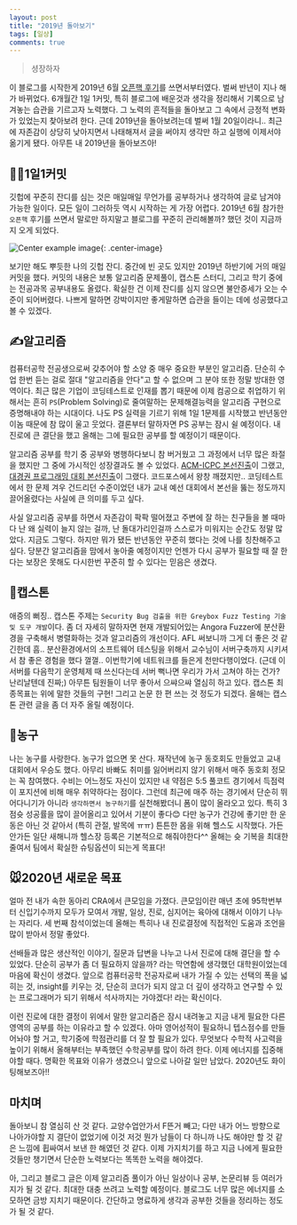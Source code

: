 ```yaml
---
layout: post
title: "2019년 돌아보기"
tags: [일상]
comments: true
---
```


> 셩장하자  

이 블로그를 시작한게 2019년 6월 [오픈핵 후기](https://sihyungyou.github.io/openhack-2019/)를 쓰면서부터였다. 벌써 반년이 지나 해가 바뀌었다. 6개월간 1일 1커밋, 특히 블로그에 배운것과 생각을 정리해서 기록으로 남겨놓는 습관을 기르고자 노력했다. 그 노력의 흔적들을 돌아보고 그 속에서 긍정적 변화가 있었는지 찾아보려 한다. 근데 2019년을 돌아보려는데 벌써 1월 20일이라니.. 최근에 자존감이 상당히 낮아지면서 나태해져서 글을 써야지 생각만 하고 실행에 이제서야 옮기게 됐다. 아무튼 내 2019년을 돌아보즈아!  

## 👨‍💻1일1커밋  
깃헙에 꾸준히 잔디를 심는 것은 매일매일 무언가를 공부하거나 생각하여 글로 남겨야 가능한 일이다. 모든 일이 그러하듯 역시 시작하는 게 가장 어렵다. 2019년 6월 참가한 `오픈핵` 후기를 쓰면서 말로만 하지말고 블로그를 꾸준히 관리해볼까? 했던 것이 지금까지 오게 되었다. 

![Center example image](https://user-images.githubusercontent.com/35067611/72683661-884b9800-3b1c-11ea-84c5-ce3ecf4a188f.png "Center"){: .center-image}  

보기만 해도 뿌듯한 나의 깃헙 잔디. 중간에 빈 곳도 있지만 2019년 하반기에 거의 매일 커밋을 했다. 커밋의 내용은 보통 알고리즘 문제풀이, 캡스톤 스터디, 그리고 학기 중에는 전공과목 공부내용도 올렸다. 확실한 건 이제 잔디를 심지 않으면 불안증세가 오는 수준이 되어버렸다. 나쁘게 말하면 강박이지만 좋게말하면 습관을 들이는 데에 성공했다고 볼 수 있겠다. 

## ✍알고리즘  
컴퓨터공학 전공생으로써 갖추어야 할 소양 중 매우 중요한 부분인 알고리즘. 단순히 수업 한번 듣는 걸로 절대 "알고리즘을 안다"고 할 수 없으며 그 분야 또한 정말 방대한 영역이다. 최근 많은 기업이 코딩테스트로 인재를 뽑기 때문에 이제 컴공으로 취업하기 위해서는 흔히 `PS`(Problem Solving)로 줄여말하는 문제해결능력을 알고리즘 구현으로 증명해내야 하는 시대이다. 나도 PS 실력을 기르기 위해 1일 1문제를 시작했고 반년동안 이놈 때문에 참 많이 울고 웃었다. 결론부터 말하자면 PS 공부는 잠시 쉴 예정이다. 내 진로에 큰 결단을 했고 올해는 그에 필요한 공부를 할 예정이기 때문이다.  

알고리즘 공부를 학기 중 공부와 병행하다보니 참 버거웠고 그 과정에서 너무 많은 좌절을 했지만 그 중에 가시적인 성장결과도 볼 수 있었다. [ACM-ICPC 본선진출](https://sihyungyou.github.io/acmicpc2019%EB%B3%B8%EC%84%A0/)이 그랬고, [대경권 프로그래밍 대회 본선진출](https://sihyungyou.github.io/%EB%8C%80%EA%B2%BD%EA%B6%8C%EB%B3%B8%EC%84%A0/)이 그랬다. 코드포스에서 왕창 깨졌지만.. 코딩테스트에서 한 문제 겨우 건드리던 수준이었던 내가 교내 예선 대회에서 본선을 뚫는 정도까지 끌어올렸다는 사실에 큰 의미를 두고 싶다.  

사실 알고리즘 공부를 하면서 자존감이 팍팍 떨어졌고 주변에 잘 하는 친구들을 볼 때마다 난 왜 실력이 늘지 않는 걸까, 난 돌대가리인걸까 스스로가 미워지는 순간도 정말 많았다. 지금도 그렇다. 하지만 뭐가 됐든 반년동안 꾸준히 했다는 것에 나를 칭찬해주고 싶다. 당분간 알고리즘을 맘에서 놓아줄 예정이지만 언젠가 다시 공부가 필요할 때 잘 한다는 보장은 못해도 다시한번 꾸준히 할 수 있다는 믿음은 생겼다.  

## 🙏캡스톤  
애증의 뻐징.. 캡스톤 주제는 `Security Bug 검출을 위한 Greybox Fuzz Testing 기술 및 도구 개발`이다. 좀 더 자세히 말하자면 현재 개발되어있는 Angora Fuzzer에 분산환경을 구축해서 병렬화하는 것과 알고리즘의 개선이다. AFL 써보니까 그게 더 좋은 것 같긴한데 흠.. 분산환경에서의 소프트웨어 테스팅을 위해서 교수님이 서버구축까지 시키셔서 참 좋은 경험을 했다 껄껄.. 이번학기에 네트워크를 들은게 천만다행이었다. (근데 이 서버를 다음학기 운영체제 때 쓰신다는데 서버 뻑나면 우리가 가서 고쳐야 하는 건가? 난리날텐데 진짜;) 아무튼 팀원들이 너무 좋아서 으쌰으쌰 열심히 하고 있다. 캡스톤 최종목표는 위에 말한 것들의 구현! 그리고 논문 한 편 쓰는 것 정도가 되겠다. 올해는 캡스톤 관련 글을 좀 더 자주 올릴 예정이다.  

## 🏀농구  
나는 농구를 사랑한다. 농구가 없으면 못 산다. 재작년에 농구 동호회도 만들었고 교내 대회에서 우승도 했다. 아무리 바빠도 취미를 잃어버리지 않기 위해서 매주 동호회 정모는 꼭 참여했다. 수비는 어느정도 자신이 있지만 내 약점은 5:5 풀코트 경기에서 득점력이 포지션에 비해 매우 취약하다는 점이다. 그런데 최근에 매주 하는 경기에서 단순히 뛰어다니기가 아니라 `생각하면서 농구하기`를 실천해봤더니 폼이 많이 올라오고 있다. 특히 3점슛 성공률을 많이 끌어올리고 있어서 기분이 좋다😊 다만 농구가 건강에 좋기만 한 운동은 아닌 것 같아서 (특히 관절, 발목에 ㅠㅠ) 튼튼한 몸을 위해 헬스도 시작했다. 가든 안가든 일단 새해니까 헬스장 등록은 기본적으로 해줘야한다^^ 올해는 슛 기복을 최대한 줄여서 팀에서 확실한 슈팅옵션이 되는게 목표다!  

## 🐭2020년 새로운 목표  
얼마 전 내가 속한 동아리 CRA에서 큰모임을 가졌다. 큰모임이란 매년 초에 95학번부터 신입기수까지 모두가 모여서 개발, 일상, 진로, 심지어는 육아에 대해서 이야기 나누는 자리다. 세 번째 참석이었는데 올해는 특히나 내 진로결정에 직접적인 도움과 조언을 많이 받아서 정말 좋았다.  

선배들과 많은 생산적인 이야기, 질문과 답변을 나누고 나서 진로에 대해 결단을 할 수 있었다. 단순히 공부가 좀 더 필요하지 않을까? 라는 막연함에 생각했던 대학원이었는데 마음에 확신이 생겼다. 앞으로 컴퓨터공학 전공자로써 내가 가질 수 있는 선택의 폭을 넓히는 것, insight를 키우는 것, 단순히 코더가 되지 않고 더 깊이 생각하고 연구할 수 있는 프로그래머가 되기 위해서 석사까지는 가야겠다! 라는 확신이다.  

이런 진로에 대한 결정이 위에서 말한 알고리즘은 잠시 내려놓고 지금 내게 필요한 다른 영역의 공부를 하는 이유라고 할 수 있겠다. 아마 영어성적이 필요하니 텝스점수를 만들어놔야 할 거고, 학기중에 학점관리를 더 잘 할 필요가 있다. 무엇보다 수학적 사고력을 높이기 위해서 올해부터는 부족했던 수학공부를 많이 하려 한다. 이제 에너지를 집중해야할 때다. 명확한 목표와 이유가 생겼으니 앞으로 나아갈 일만 남았다. 2020년도 화이팅해보즈아!!  

## 마치며  
돌아보니 참 열심히 산 것 같다. 교양수업안가서 F뜬거 빼고; 다만 내가 어느 방향으로 나아가야할 지 결단이 없었기에 이것 저것 뭔가 남들이 다 하니까 나도 해야만 할 것 같은 느낌에 휩싸여서 보낸 한 해였던 것 같다. 이제 가지치기를 하고 지금 나에게 필요한 것들만 챙기면서 단순한 노력보다는 똑똑한 노력을 해야겠다.  

아, 그리고 블로그 글은 이제 알고리즘 풀이가 아닌 일상이나 공부, 논문리뷰 등 여러가지가 될 것 같다. 최대한 대충 쓰려고 노력할 예정이다. 블로그도 너무 많은 에너지를 소모하면 금방 지치기 때문이다. 간단하고 명료하게 생각과 공부한 것들을 정리하는 정도가 될 것 같다.